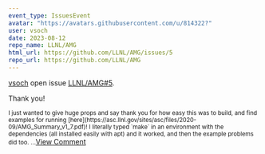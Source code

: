 ```yaml
---
event_type: IssuesEvent
avatar: "https://avatars.githubusercontent.com/u/814322?"
user: vsoch
date: 2023-08-12
repo_name: LLNL/AMG
html_url: https://github.com/LLNL/AMG/issues/5
repo_url: https://github.com/LLNL/AMG
---
```


<a href='https://github.com/vsoch' target='_blank'>vsoch</a> open issue <a href='https://github.com/LLNL/AMG/issues/5' target='_blank'>LLNL/AMG#5</a>.

<p>Thank you!</p><small>I just wanted to give huge props and say thank you for how easy this was to build, and find examples for running [here](https://asc.llnl.gov/sites/asc/files/2020-09/AMG_Summary_v1_7.pdf)! I literally typed `make` in an environment with the dependencies (all installed easily with apt) and it worked, and then the example problems did too....</small><a href='https://github.com/LLNL/AMG/issues/5' target='_blank'>View Comment</a>